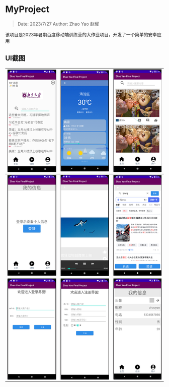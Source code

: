 # MyProject

> Date: 2023/7/27
> Author: Zhao Yao 赵耀

该项目是2023年暑期百度移动端训练营的大作业项目，开发了一个简单的安卓应用



## UI截图

| <img src="assets/image-20230730101442173.png" alt="image-20230730101442173" style="zoom:50%;" /> | <img src="assets/image-20230730101507535.png" alt="image-20230730101507535" style="zoom:50%;" /> | <img src="assets/image-20230730101533750.png" alt="image-20230730101533750" style="zoom:50%;" /> |
| ------------------------------------------------------------ | ------------------------------------------------------------ | ------------------------------------------------------------ |
| <img src="assets/image-20230730101603724.png" alt="image-20230730101603724" style="zoom:50%;" /> | <img src="assets/image-20230730101931807.png" alt="image-20230730101931807" style="zoom:50%;" /> | <img src="assets/image-20230730102041130.png" alt="image-20230730102041130" style="zoom:50%;" /> |
| ![image-20230730102129690](assets/image-20230730102129690.png) | ![image-20230730102147009](assets/image-20230730102147009.png) | ![image-20230730102241329](assets/image-20230730102241329.png) |

